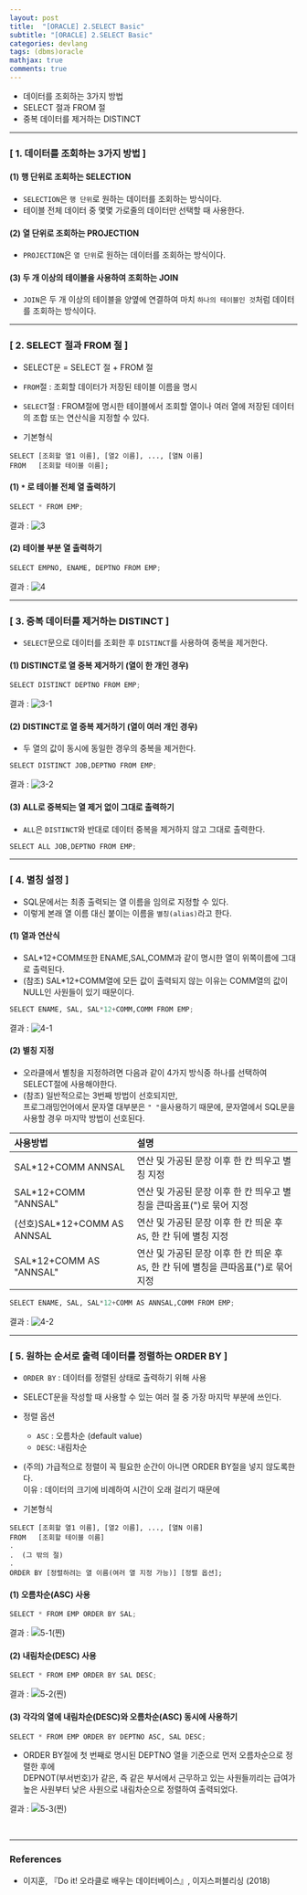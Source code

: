 ```yaml
---
layout: post
title:  "[ORACLE] 2.SELECT Basic"
subtitle: "[ORACLE] 2.SELECT Basic"
categories: devlang
tags: (dbms)oracle
mathjax: true
comments: true
---
```

-  데이터를 조회하는 3가지 방법
- SELECT 절과 FROM 절
- 중복 데이터를 제거하는 DISTINCT

---

### [ 1. 데이터를 조회하는 3가지 방법 ]

#### (1) 행 단위로 조회하는 SELECTION
- `SELECTION`은 `행 단위`로 원하는 데이터를 조회하는 방식이다.
- 테이블 전체 데이터 중 몇몇 가로줄의 데이터만 선택할 때 사용한다.

#### (2) 열 단위로 조회하는 PROJECTION
- `PROJECTION`은 `열 단위`로 원하는 데이터를 조회하는 방식이다.

#### (3) 두 개 이상의 테이블을 사용하여 조회하는 JOIN
- `JOIN`은 두 개 이상의 테이블을 양옆에 연결하여 마치 `하나의 테이블인 것`처럼 데이터를 조회하는 방식이다.

---
### [ 2. SELECT 절과 FROM 절 ]
- SELECT문 = SELECT 절 + FROM 절
- `FROM`절 : 조회할 데이터가 저장된 테이블 이름을 명시
- `SELECT`절 : FROM절에 명시한 테이블에서 조회할 열이나 여러 열에 저장된 데이터의 조합 또는 연산식을 지정할 수 있다.

- 기본형식
```
SELECT [조회할 열1 이름], [열2 이름], ..., [열N 이름]
FROM   [조회할 테이블 이름];
```


#### (1)  `*` 로 테이블 전체 열 출력하기


```python
SELECT * FROM EMP;
```

결과 : 
![3](https://user-images.githubusercontent.com/53929665/92938332-5f9b5880-f487-11ea-834f-0a933c9bd524.JPG)

#### (2) 테이블 부분 열 출력하기


```python
SELECT EMPNO, ENAME, DEPTNO FROM EMP;
```

결과 :
![4](https://user-images.githubusercontent.com/53929665/92938333-60cc8580-f487-11ea-95bd-a9f88841bfc4.JPG)

---
### [ 3. 중복 데이터를 제거하는 DISTINCT ] 
- `SELECT`문으로 데이터를 조회한 후 `DISTINCT`를 사용하여 중복을 제거한다.

#### (1) DISTINCT로 열 중복 제거하기 (열이 한 개인 경우)


```python
SELECT DISTINCT DEPTNO FROM EMP;
```

결과 : 
![3-1](https://user-images.githubusercontent.com/53929665/92939291-8e65fe80-f488-11ea-8783-354f6c502154.JPG)

#### (2) DISTINCT로 열 중복 제거하기 (열이 여러 개인 경우)
- 두 열의 값이 동시에 동일한 경우의 중복을 제거한다.


```python
SELECT DISTINCT JOB,DEPTNO FROM EMP;
```

결과 : 
![3-2](https://user-images.githubusercontent.com/53929665/92939296-902fc200-f488-11ea-946a-1df40e510264.JPG)


#### (3) ALL로 중복되는 열 제거 없이 그대로 출력하기
- `ALL`은 `DISTINCT`와 반대로 데이터 중복을 제거하지 않고 그대로 출력한다.


```python
SELECT ALL JOB,DEPTNO FROM EMP;
```

---
### [ 4. 별칭 설정 ]
- SQL문에서는 최종 출력되는 열 이름을 임의로 지정할 수 있다.
- 이렇게 본래 열 이름 대신 붙이는 이름을 `별칭(alias)`라고 한다.

#### (1) 열과 연산식
- SAL*12+COMM또한 ENAME,SAL,COMM과 같이 명시한 열이 위쪽이름에 그대로 출력된다.
- (참조) SAL*12+COMM열에 모든 값이 출력되지 않는 이유는 COMM열의 값이 NULL인 사원들이 있기 때문이다.


```python
SELECT ENAME, SAL, SAL*12+COMM,COMM FROM EMP;
```

결과 :
![4-1](https://user-images.githubusercontent.com/53929665/92938334-60cc8580-f487-11ea-92b5-2d78a06f7eca.JPG)

#### (2) 별칭 지정
- 오라클에서 별칭을 지정하려면 다음과 같이 4가지 방식중 하나를 선택하여 SELECT절에 사용해야한다.
- (참조) 일반적으로는 3번째 방법이 선호되지만,  
프로그래밍언어에서 문자열 대부분은 `" "`을사용하기 때문에, 문자열에서 SQL문을 사용할 경우 마지막 방법이 선호된다. 

|사용방법|설명|
|:-------|:----|
|SAL*12+COMM ANNSAL|연산 및 가공된 문장 이후 한 칸 띄우고 별칭 지정|
|SAL*12+COMM "ANNSAL"|연산 및 가공된 문장 이후 한 칸 띄우고 별칭을 큰따옴표(")로 묶어 지정|
|(선호)SAL*12+COMM  AS ANNSAL|연산 및 가공된 문장 이후 한 칸 띄운 후 `AS`, 한 칸 뒤에 별칭 지정|
|SAL*12+COMM AS "ANNSAL"|연산 및 가공된 문장 이후 한 칸 띄운 후 `AS`, 한 칸 뒤에 별칭을 큰따옴표(")로 묶어 지정|


```python
SELECT ENAME, SAL, SAL*12+COMM AS ANNSAL,COMM FROM EMP;
```

결과 :
![4-2](https://user-images.githubusercontent.com/53929665/92938336-61651c00-f487-11ea-94aa-16ea43c546ff.JPG)

---
### [ 5. 원하는 순서로 출력 데이터를 정렬하는 ORDER BY ]
- `ORDER BY` : 데이터를 정렬된 상태로 출력하기 위해 사용
- SELECT문을 작성할 때 사용할 수 있는 여러 절 중 가장 마지막 부분에 쓰인다.
- 정렬 옵션
    - `ASC` : 오름차순  (default value)
    - `DESC`: 내림차순
    
    
- (주의) 가급적으로 정렬이 꼭 필요한 순간이 아니면 ORDER BY절을 넣지 않도록한다.  
이유 : 데이터의 크기에 비례하여 시간이 오래 걸리기 때문에


- 기본형식
```
SELECT [조회할 열1 이름], [열2 이름], ..., [열N 이름]
FROM   [조회할 테이블 이름]
.
.  (그 밖의 절)
.
ORDER BY [정렬하려는 열 이름(여러 열 지정 가능)] [정렬 옵션];
```


#### (1) 오름차순(ASC) 사용


```python
SELECT * FROM EMP ORDER BY SAL;
```

결과 :
![5-1(찐)](https://user-images.githubusercontent.com/53929665/92938339-61fdb280-f487-11ea-9a23-0b261bc6a5c7.JPG)


#### (2) 내림차순(DESC) 사용


```python
SELECT * FROM EMP ORDER BY SAL DESC;
```

결과 : 
![5-2(찐)](https://user-images.githubusercontent.com/53929665/92938342-61fdb280-f487-11ea-97f8-062650acda88.JPG)

#### (3) 각각의 열에 내림차순(DESC)와 오름차순(ASC) 동시에 사용하기


```python
SELECT * FROM EMP ORDER BY DEPTNO ASC, SAL DESC;
```

- ORDER BY절에 첫 번째로 명시된 DEPTNO 열을 기준으로 먼저 오름차순으로 정렬한 후에  
DEPNOT(부서번호)가 같은, 즉 같은 부서에서 근무하고 있는 사원들끼리는 급여가 높은 사원부터 낮은 사원으로 내림차순으로 정렬하여 출력되었다.

결과 : 
![5-3(찐)](https://user-images.githubusercontent.com/53929665/92938345-62964900-f487-11ea-9fa7-24f6bb54f9c2.JPG)


<br>

---

### References

- 이지훈, 『Do it! 오라클로 배우는 데이터베이스』, 이지스퍼블리싱 (2018)

